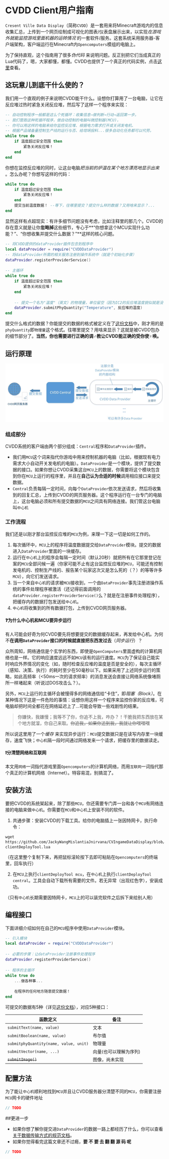 # CVDD Client用户指南

`Cresent Ville Data Display`（简称`CVDD`）是一套用来将Minecraft游戏内的信息收集汇总，上传到一个网页绘制成可视化的图表/仪表盘展示出来，以实现*在游戏外就能监控游戏里面机器的运转情况* 的一套软件/服务。这套系统采用服务器-客户端架构，客户端运行在Minecraft内`Opencomputers`模组的电脑上。

为了保持直观，这个指南用了很多*伪代码* 来说明问题。反正别把它们当成真正的Lua代码了，嗯，大家都懂，都懂。CVDD也提供了一个真正的代码实例，点击[这里](https://github.com/JackyWangMislantiaJnirvana/CVIngameDataDisplay/blob/client/client/src/example_MCU.lua)查看。

## 这玩意儿到底干什么使的？

我们用一个直观的例子来说明CVDD能干什么。设想你打算用了一台电脑，让它在反应堆过热时紧急关闭反应堆，然后写了这样一个程序来实现：

``` lua
-- 自动控制程序一般都是这么个死循环：收集信息→做判断→行动→返回第一步。
-- 我们管跑这种死循环程序，做自动控制的电脑叫微控制器(MCU)，
-- 你可以用这样的电脑来给你监控反应堆、根据电力需求打开或关闭发电机、
-- 根据产品储备量控制生产线的运行与否、给坩埚投料...很多自动化任务都可以代劳。
while true do
    if 温度超过安全范围 then
        紧急关闭反应堆！
    end
end
```

你想在监控反应堆的同时，让这台电脑*把当前的炉温在某个地方漂亮地显示出来* 。怎么办呢？你想写这样的代码：

``` lua
while true do
    if 温度超过安全范围 then
        紧急关闭反应堆！
    end
    提交当前温度数据！ --等下，往哪里提交？提交什么样的数据？又用啥来显示？...
end
```

显然这样有点超现实：有许多细节问题没有考虑，比如注释里的那几个。CVDD的存在意义就是让你**忽略掉**这些细节，专心于**“你想拿这个MCU实现什么功能？”、“你想收集并提交什么数据？”**这样的核心问题。

```lua
-- 将CVDD提供的dataProvider插件包含到程序中
local dataProvider = require("CVDDDataProvider")
-- 将dataProvider所需的相关服务注册到操作系统中（就是个初始化步骤）
dataProvider.registerProviderService()

-- 主循环
while true do
    if 温度超过安全范围 then
        紧急关闭反应堆！
    end
    
    -- 提交一个名为"温度"（英文）的物理量，单位留空（因为IC2的反应堆温度貌似就是没有单位...）
    dataProvider.submitPhyQuantity("Temperature", 反应堆的温度)
end
```

提交什么格式的数据？你能提交的数据的格式被定义在了[这份文档](data_types.md)中，刚才用的是`phyQuantity`即`物理量`这个格式。往哪里提交？用啥来显示？这就是被CVDD包办的细节部分了。**当然，你也需要进行正确的调♂教让CVDD能正确的受你使♀唤。**

## 运行原理

![CVDDClient原理图](https://github.com/JackyWangMislantiaJnirvana/CVIngameDataDisplay/raw/master/client/doc/CVDDClient%E5%8E%9F%E7%90%86%E5%9B%BE.jpg)

### 组成部分

CVDD系统的客户端由两个部分组成：`Central`程序和`DataProvider`插件。

- 我们用`MCU`这个词来指代你游戏中用来控制机器的电脑（比如，根据现有电力需求大小自动开关发电机的电脑）。`DataProvider`是一个模块，提供了提交数据的接口。如果你想让CVDD采集这台`MCU`上的数据，你需要将这个模块包含到你在`MCU`上运行的程序里，并且在**自己认为合适的时候**调用相应接口来提交数据。
- `Central`负责每隔一定时间，向每个`DataProvider`依次发送请求，然后将收集到的回复汇总，上传到CVDD的网页服务器。这个程序运行在一台专门的电脑上，这台电脑必须和所有提交数据的`MCU`之间具有网络连接。我们管这台电脑叫`中心机`

### 工作流程

我们还是以刚才那台监控反应堆的`MCU`为例，来理一下这一切是如何工作的。

1. 每次循环中，`MCU`上的程序将温度数据提交给`DataProvider`模块。提交的数据进入`DataProvider`里面的一块缓存。
2. 运行在`中心机`上的程序会每隔一定时间（默认20秒）就把所有在它那里登记在案的`MCU`全部问候一遍（你家可能不止有这台监控反应堆的`MCU`，可能还有控制发电机的、控制生产线的、报告某个玩家这次又是怎么死的（？）的等等许多`MCU`），向它们发送请求。
3. 当一个来自`中心机`的请求被`MCU`接收到，一个由`DataProvider`事先注册进操作系统的事件处理程序被激活（还记得前面调用的`dataProvider.registerProviderService()`么？就是在注册事件处理程序），把缓存内的数据打包发送给`中心机`。
4. `中心机`将收集到的所有数据打包，上传到CVDD网页服务器。

#### ❓为什么中心机和MCU要异步运行

有人可能会好奇为何CVDD要先将想要提交的数据缓存起来，再发给中心机。为何不**在调用`DataProvider`接口的时候就直接把东西发过去**（*同步运行*）？

众所周知，网络通信是个玄学的东西，即使是`OpenComputers`里面虚构的计算机网络也是一样。它的响应速度远远不如`MCU`该有的运行速度。`MCU`为了保证自己能实时响应外界情况的变化（如，随时检查反应堆的温度是否是安全的），每次主循环（感知、决策、执行）的耗时至少在50毫秒以下。如果采用了上述同步运行的策略，如此高频率（<50ms一次的请求频率）的消息发送会直接让网络系统像堵厕所一样堵起来（听说过DOS攻击么？）。

另外，`MCU`上运行的主循环会被慢得多的网络通信给“卡住”，即*阻塞（Block）*。在某种情况下这是一件危险的事情：设想你用这样一个程序来监控你家的反应堆，可电脑却把时间全都花在网络延迟上了...可能会导致一些戏剧性的结果。

> 你嫌快，我嫌慢；我等不了你，你追不上我，咋办？！干脆我把东西放在某个地方就溜，你自己来取。~~你追我，如果你追到我，我就让你嘿嘿嘿~~

所以说这里用了一个*缓存* 来实现异步运行：`MCU`提交数据只是在读写内存里一块缓存，速度飞快；`中心机`隔一段时间通过网络发来一个请求，把缓存里的数据读走。

#### ❗分清楚网络和互联网

本文用`网络`一词指代游戏里面`Opencomputers`的计算机网络，而用`互联网`一词指代那个真正的计算机网络（Internet）。特容易混，别搞混了。

## 安装方法

要把CVDD的系统架起来，除了那些`MCU`，你还需要专门弄一台和各个`MCU`有网络连接的电脑来做`中心机`。你需要在`MCU`和`中心机`上安装不同的软件。

1. 共通步骤：安装CVDD的下载工具。给你的电脑插上一张因特网卡，执行命令：

``` shell
wget https://github.com/JackyWangMislantiaJnirvana/CVIngameDataDisplay/blob/client/client/tools/clientDeployTool.lua clientDeployTool.lua
```

（在这里整个复制下来，再把鼠标滚轮按下去即可粘贴在`Opencomputers`的终端里，回车执行）

2. 在`MCU`上执行`clientDeployTool mcu`，在`中心机`上执行`clientDeployTool central`。工具会自动下载所有需要的文件。若无异常（出现红色字），安装成功。

（只有`中心机`长期需要因特网卡，`MCU`上的可以装完软件之后拆下来给别人用）

## 编程接口

下面详细介绍如何在自己的`MCU`程序中使用`DataProvider`模块。

```lua
-- 引入模块
local dataProvider = require("CVDDDataProvider")

-- 必要的步骤：让dataProvider注册事件处理程序
dataProvider.registerProviderService()

-- 程序的主循环
while true do
    ...做各种事...
    
    在程序的任何地方随意提交数据！
end
```

可提交的数据有5种（详见[这份文档](data_types.md)），对应5种接口：

| 函数定义                               | 备注                   |
| -------------------------------------- | ---------------------- |
| `submitText(name, value)`              | 文本                   |
| `submitBoolean(name, value)`           | 布尔值                 |
| `submitphyQuantity(name, value, unit)` | 物理量                 |
| `submitVector(name, ...)`              | 向量(也可以理解为序列) |
| ~~`submitImage()`~~                    | 图像，尚未实现         |

## 配置方法

为了能让`中心机`顺利地找到`MCU`并且让CVDD服务器分清楚不同的`MCU`，你需要注册`MCU`网卡的硬件地址

```c
// TODO
```

##更进一步

- 如果你想了解你提交进`DataProvider`的数据一路上都经历了什么，你可以查看[关于数据传输方式的规范文档](com_mechanism.md)。
- 如果你觉得看完这篇文章还不过瘾，**要 不 要 去 翻 翻 源 码 呢**

```c
// TODO
```

